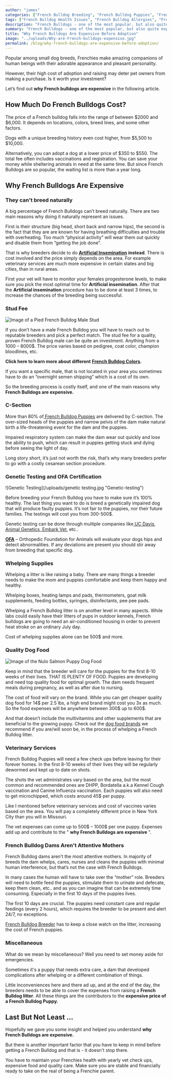 ```yaml
---
author: "james"
categories: ["French Bulldog Breeding", "French Bulldog Puppies", "French Bulldog Cost", "French Bulldog Price"]
tags: ["French Bulldog Health Issues", "French Bulldog Allergies", "French Bulldog Cherry Eye", "French Bulldog Health Risks", "French Bulldog Health"]
description: "French Bulldogs - one of the most popular, but also quite expensive breeds. Click to learn the reason behind the high price tag."
summary: "French Bulldogs - one of the most popular, but also quite expensive breeds. Click to learn the reason behind the high price tag."
title: "Why French Bulldogs Are Expensive Before Adoption"
image: "../uploads/Why-are-French-bulldogs-expensive.jpg"
permalink: /blog/why-french-bulldogs-are-expensive-before-adoption/
---
```


Popular among small dog breeds, Frenchies make amazing companions of human beings with their adorable appearance and pleasant personality.

However, their high cost of adoption and raising may deter pet owners from making a purchase. Is it worth your investment?

Let’s find out **why French bulldogs are expensive** in the following article.

## How Much Do French Bulldogs Cost?

The price of a French bulldog falls into the range of between $2000 and $6,000. It depends on locations, colors, breed lines, and some other factors.

Dogs with a unique breeding history even cost higher, from $5,500 to $10,000.

Alternatively, you can adopt a dog at a lower price of $350 to $550. The total fee often includes vaccinations and registration. You can save your money while sheltering animals in need at the same time. But since French Bulldogs are so popular, the waiting list is more than a year long.

## Why French Bulldogs Are Expensive

### They can't breed naturally 

A big percentage of French Bulldogs can’t breed naturally. There are two main reasons why doing it naturally represent an issues.

First is their structure (big head, short back and narrow hips), the second is the fact that they are are known for having breathing difficulties and trouble with overheating. Too much “physical activity” will wear them out quickly and disable them from “getting the job done”.

That is why breeders decide to do [**Artificial Insemination**](https://wagwalking.com/treatment/artificial-insemination "Dog Artificial Insemination") **instead**. There is cost involved and the price simply depends on the area. For example veterinary services are much more expensive in certain states and big cities, than in rural areas.

First your vet will have to monitor your females progesterone levels, to make sure you pick the most optimal time for **Artificial insemination**. After that the **Artificial insemination** procedure has to be done at least 3 times, to increase the chances of the breeding being successful.

### Stud Fee

![Image of a  Pied French Bulldog Male Stud ](/uploads/Stud-fee-French-Bulldogs.jpg "French-bulldog-stud")

If you don’t have a male French Bulldog you will have to reach out to reputable breeders and pick a perfect match. The stud fee for a quality, proven French Bulldog male can be quite an investment. Anything from a 1000 – 8000$. The price varies based on pedigree, coat color, champion bloodlines, etc.

**Click here to learn more about different** [**French Bulldog Colors**](https://ethicalfrenchie.com/blog/french-bulldog-colors-explained/ "French Bulldog Colors")**.**

If you want a specific male, that is not located in your area you sometimes have to do an “overnight semen shipping” which is a cost of its own.

So the breeding process is costly itself, and one of the main reasons why **French Bulldogs are expensive.**

### C-Section

More than 80% of[ French Bulldog Puppies](https://ethicalfrenchie.com/puppies/ "French Bulldog Puppies") are delivered by C-section. The over-sized heads of the puppies and narrow pelvis of the dam make natural birth a life-threatening event for the dam and the puppies. 

Impaired respiratory system can make the dam wear out quickly and lose the ability to push, which can result in puppies getting stuck and dying before seeing the light of day.

Long story short, it’s just not worth the risk, that’s why many breeders prefer to go with a costly cesarean section procedure.

### Genetic Testing and OFA Certification

![Genetic Testing](/uploads/genetic testing.jpg "Genetic-testing")

Before breeding your French Bulldog you have to make sure it’s 100% healthy. The last thing you want to do is breed a genetically impaired dog that will produce faulty puppies. It’s not fair to the puppies, nor their future families. The testings will cost you from 300-500$.

Genetic testing can be done through multiple companies like[ UC Davis](https://www.vgl.ucdavis.edu/ "UC Davis dog testing"), [Animal Genetics](https://www.animalgenetics.us/Home.shtml "Animal Genetics Dog Testing"),[ Embark Vet](https://embarkvet.com/ "Embark Vet Dog Testing"), etc..

[**OFA**](https://www.ofa.org/ "OFA") – Orthopedic Foundation for Animals will evaluate your dogs hips and detect abnormalities. If any deviations are present you should stir away from breeding that specific dog.

### Whelping Supplies

Whelping a litter is like raising a baby. There are many things a breeder needs to make the mom and puppies comfortable and keep them happy and healthy. 

Whelping boxes, heating lamps and pads, thermometers, goat milk supplements, feeding bottles, syringes, disinfectants, pee pee pads.

Whelping a French Bulldog litter is on another level in many aspects. While labs could easily have their litters of pups in outdoor kennels, French bulldogs are going to need an air-conditioned housing in order to prevent heat stroke on an ordinary July day.

Cost of whelping supplies alone can be 500$ and more.

### Quality Dog Food

![Image of the Nulo Salmon Puppy Dog Food](/uploads/nulo-dog-food-for-french-bulldog.png "Nulo-puppy-dog-food")

Keep in mind that the breeder will care for the puppies for the first 8-10 weeks of their lives. THAT IS PLENTY OF FOOD. Puppies are developing and need top quality food for optimal growth. The dam needs frequent meals during pregnancy, as well as after due to nursing.

The cost of food will vary on the brand. While you can get cheaper quality dog food for 14$ per 2.5 lbs, a high end brand might cost you 3x as much. So the food expenses will be anywhere between 300$ up to 600$.

And that doesn’t include the multivitamins and other supplements that are beneficial to the growing puppy. Check  out the [dog food brands](https://ethicalfrenchie.com/blog/french-bulldog-care-13-best-dog-food-brands/ "Dog Food Brands") we recommend if you are/will soon be, in the process of whelping a French Bulldog litter.

### Veterinary Services

French Bulldog Puppies will need a few check ups before leaving for their forever homes. In the first 8-10 weeks of their lives they will be regularly dewormed and kept up to date on shots.

The shots the vet administrates vary based on the area, but the most common and recommended ones are DHPP, Bordatella a.k.a Kennel Cough vaccination and Canine Influenza vaccination. Each puppies will also need to get microchipped, which costs around 45$ per puppy.

Like I mentioned before veterinary services and cost of vaccines varies based on the area. You will pay a completely different price in New York City than you will in Missouri.

The vet expenses can come up to 500$ – 1000$ per one puppy. Expenses add up and contribute to the " **why French Bulldogs are expensive** ".

### French Bulldog Dams Aren't Attentive Mothers

French Bulldog dams aren’t the most attentive mothers. In majority of breeds the dam whelps, cares, nurses and cleans the puppies with minimal human interference, but that’s not the case with French Bulldogs.

In many cases the human will have to take over the “mother” role. Breeders will need to bottle feed the puppies, stimulate them to urinate and defecate, keep them clean, etc.. and as you can imagine that can be extremely time consuming. Especially in the first 10 days of the puppies lives.

The first 10 days are crucial. The puppies need constant care and regular feedings (every 2 hours), which requires the breeder to be present and alert 24/7, no exceptions.

[French Bulldog Breeder](https://ethicalfrenchie.com/ "French Bulldog Breeder") has to keep a close watch on the litter, increasing the cost of French puppies.

### Miscellaneous 

What do we mean by miscellaneous? Well you need to set money aside for emergencies.

Sometimes it's a puppy that needs extra care, a dam that developed complications after  whelping or a different combination of things.

Little inconveniences here and there ad up, and at the end of the day, the breeders needs to be able to cover the expenses from raising a **French Bulldog litter**. All these things are the contributors to the **expensive price of a French Bulldog Puppy.**

## Last But Not Least ...

Hopefully we gave you some insight and helped you understand **why French Bulldogs are expensive.**

But there is another important factor that you have to keep in mind before getting a French Bulldog and that is - it doesn't stop there.

You have to maintain your Frenchies health with yearly vet check ups, expensive food and quality care. Make sure you are stable and financially ready to take on the real of being a Frenchie parent.